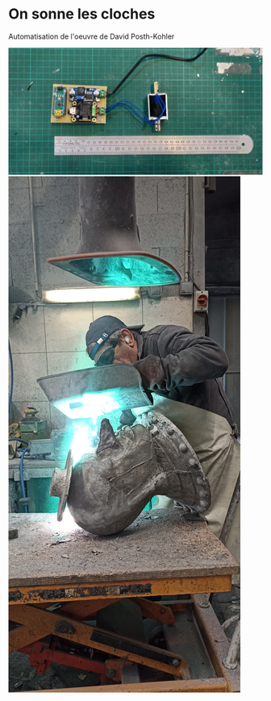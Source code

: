 # On sonne les cloches

Automatisation de l'oeuvre de David Posth-Kohler

![elec](_img/IMG_20220609_145233.jpg)
![fonderie](_img/IMG_20220609_145212.jpg)